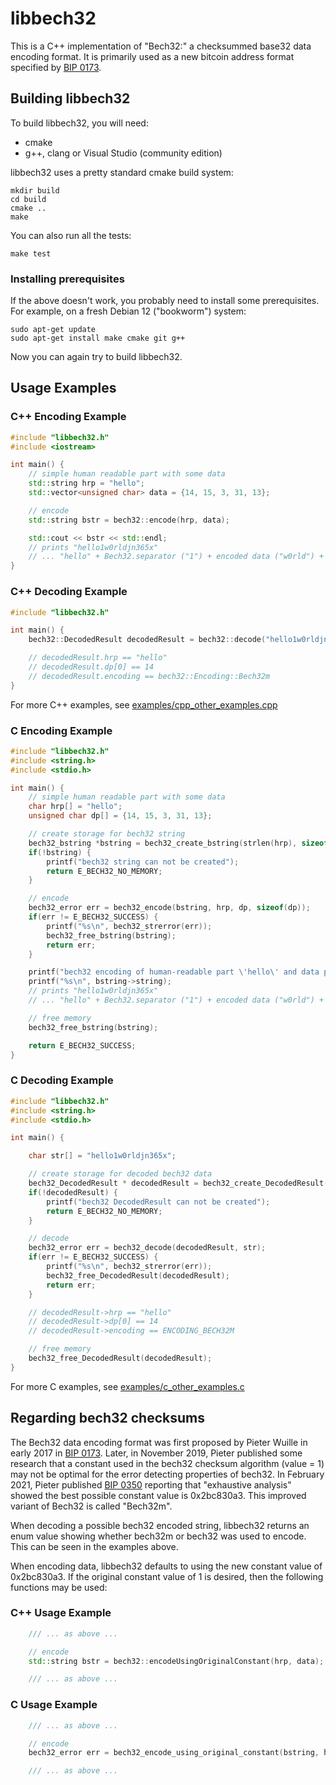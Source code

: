# libbech32

This is a C++ implementation of "Bech32:" a checksummed base32 data
encoding format. It is primarily used as a new bitcoin address format
specified by [BIP 0173](https://github.com/bitcoin/bips/blob/master/bip-0173.mediawiki). 

## Building libbech32

To build libbech32, you will need:

* cmake
* g++, clang or Visual Studio (community edition)

libbech32 uses a pretty standard cmake build system:

```
mkdir build
cd build
cmake ..
make
```

You can also run all the tests:

```
make test
```

### Installing prerequisites

If the above doesn't work, you probably need to install some
prerequisites. For example, on a fresh Debian 12 ("bookworm") system:

```
sudo apt-get update
sudo apt-get install make cmake git g++
```

Now you can again try to build libbech32.

## Usage Examples

### C++ Encoding Example

```cpp
#include "libbech32.h"
#include <iostream>

int main() {
    // simple human readable part with some data
    std::string hrp = "hello";
    std::vector<unsigned char> data = {14, 15, 3, 31, 13};

    // encode
    std::string bstr = bech32::encode(hrp, data);

    std::cout << bstr << std::endl;
    // prints "hello1w0rldjn365x"
    // ... "hello" + Bech32.separator ("1") + encoded data ("w0rld") + 6 char checksum ("jn365x")
}
```

### C++ Decoding Example

```cpp
#include "libbech32.h"

int main() {
    bech32::DecodedResult decodedResult = bech32::decode("hello1w0rldjn365x");

    // decodedResult.hrp == "hello"
    // decodedResult.dp[0] == 14
    // decodedResult.encoding == bech32::Encoding::Bech32m
}
```

For more C++ examples, see [examples/cpp_other_examples.cpp](examples/cpp_other_examples.cpp)

### C Encoding Example

```C
#include "libbech32.h"
#include <string.h>
#include <stdio.h>

int main() {
    // simple human readable part with some data
    char hrp[] = "hello";
    unsigned char dp[] = {14, 15, 3, 31, 13};

    // create storage for bech32 string
    bech32_bstring *bstring = bech32_create_bstring(strlen(hrp), sizeof(dp));
    if(!bstring) {
        printf("bech32 string can not be created");
        return E_BECH32_NO_MEMORY;
    }

    // encode
    bech32_error err = bech32_encode(bstring, hrp, dp, sizeof(dp));
    if(err != E_BECH32_SUCCESS) {
        printf("%s\n", bech32_strerror(err));
        bech32_free_bstring(bstring);
        return err;
    }

    printf("bech32 encoding of human-readable part \'hello\' and data part \'[14, 15, 3, 31, 13]\' is:\n");
    printf("%s\n", bstring->string);
    // prints "hello1w0rldjn365x"
    // ... "hello" + Bech32.separator ("1") + encoded data ("w0rld") + 6 char checksum ("jn365x")

    // free memory
    bech32_free_bstring(bstring);

    return E_BECH32_SUCCESS;
}
```

### C Decoding Example

```C
#include "libbech32.h"
#include <string.h>
#include <stdio.h>

int main() {

    char str[] = "hello1w0rldjn365x";

    // create storage for decoded bech32 data
    bech32_DecodedResult * decodedResult = bech32_create_DecodedResult(str);
    if(!decodedResult) {
        printf("bech32 DecodedResult can not be created");
        return E_BECH32_NO_MEMORY;
    }

    // decode
    bech32_error err = bech32_decode(decodedResult, str);
    if(err != E_BECH32_SUCCESS) {
        printf("%s\n", bech32_strerror(err));
        bech32_free_DecodedResult(decodedResult);
        return err;
    }

    // decodedResult->hrp == "hello"
    // decodedResult->dp[0] == 14
    // decodedResult->encoding == ENCODING_BECH32M

    // free memory
    bech32_free_DecodedResult(decodedResult);
}
```

For more C examples, see [examples/c_other_examples.c](examples/c_other_examples.c)


## Regarding bech32 checksums

The Bech32 data encoding format was first proposed by Pieter Wuille in early 2017 in
[BIP 0173](https://github.com/bitcoin/bips/blob/master/bip-0173.mediawiki). Later, in November 2019, Pieter published
some research that a constant used in the bech32 checksum algorithm (value = 1) may not be
optimal for the error detecting properties of bech32. In February 2021, Pieter published
[BIP 0350](https://github.com/bitcoin/bips/blob/master/bip-0350.mediawiki) reporting that "exhaustive analysis" showed the best possible constant value is
0x2bc830a3. This improved variant of Bech32 is called "Bech32m".

When decoding a possible bech32 encoded string, libbech32 returns an enum value showing whether bech32m or bech32
was used to encode. This can be seen in the examples above.

When encoding data, libbech32 defaults to using the new constant value of 0x2bc830a3. If the original constant value
of 1 is desired, then the following functions may be used:

### C++ Usage Example

```cpp
    /// ... as above ...

    // encode
    std::string bstr = bech32::encodeUsingOriginalConstant(hrp, data);

    /// ... as above ...
```

### C Usage Example

```C
    /// ... as above ...

    // encode
    bech32_error err = bech32_encode_using_original_constant(bstring, hrp, dp, sizeof(dp));

    /// ... as above ...
```
